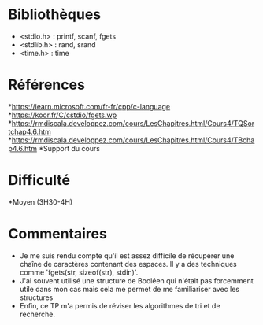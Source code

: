 # Bibliothèques
* <stdio.h> : printf, scanf, fgets
* <stdlib.h> : rand, srand
* <time.h> : time

# Références
*https://learn.microsoft.com/fr-fr/cpp/c-language
*https://koor.fr/C/cstdio/fgets.wp
*https://rmdiscala.developpez.com/cours/LesChapitres.html/Cours4/TQSortchap4.6.htm
*https://rmdiscala.developpez.com/cours/LesChapitres.html/Cours4/TBchap4.6.htm
*Support du cours

# Difficulté
*Moyen (3H30-4H)

# Commentaires
* Je me suis rendu compte qu'il est assez difficile de récupérer une chaîne de caractères contenant
  des espaces. Il y a des techniques comme 'fgets(str, sizeof(str), stdin)'. 
* J'ai souvent utilisé une structure de Booléen qui n'était pas forcemment utile dans mon cas 
  mais cela me permet de me familiariser avec les structures
* Enfin, ce TP m'a permis de réviser les algorithmes de tri et de recherche.

